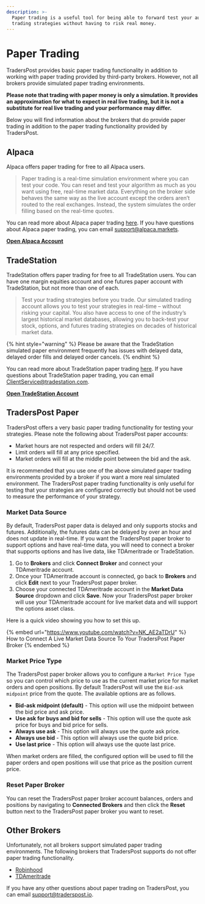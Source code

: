 ```yaml
---
description: >-
  Paper trading is a useful tool for being able to forward test your automated
  trading strategies without having to risk real money.
---
```


# Paper Trading

TradersPost provides basic paper trading functionality in addition to working with paper trading provided by third-party brokers. However, not all brokers provide simulated paper trading environments.

**Please note that trading with paper money is only a simulation. It provides an approximation for what to expect in real live trading, but it is not a substitute for real live trading and your performance may differ.**

Below you will find information about the brokers that do provide paper trading in addition to the paper trading functionality provided by TradersPost.

## Alpaca

Alpaca offers paper trading for free to all Alpaca users.

> Paper trading is a real-time simulation environment where you can test your code. You can reset and test your algorithm as much as you want using free, real-time market data. Everything on the broker side behaves the same way as the live account except the orders aren’t routed to the real exchanges. Instead, the system simulates the order filling based on the real-time quotes.

You can read more about Alpaca paper trading [here](https://alpaca.markets/docs/trading-on-alpaca/paper-trading/). If you have questions about Alpaca paper trading, you can email [support@alpaca.markets](mailto:support@alpaca.markets).

[**Open Alpaca Account**](https://app.alpaca.markets/signup)

## TradeStation

TradeStation offers paper trading for free to all TradeStation users. You can have one margin equities account and one futures paper account with TradeStation, but not more than one of each.

> Test your trading strategies before you trade. Our simulated trading account allows you to test your strategies in real-time – without risking your capital. You also have access to one of the industry’s largest historical market databases, allowing you to back-test your stock, options, and futures trading strategies on decades of historical market data.

{% hint style="warning" %}
Please be aware that the TradeStation simulated paper environment frequently has issues with delayed data, delayed order fills and delayed order cancels.
{% endhint %}

You can read more about TradeStation paper trading [here](https://www.tradestation.com/platforms-and-tools/simulated-trading/). If you have questions about TradeStation paper trading, you can email [ClientService@tradestation.com](mailto:ClientService@tradestation.com).

[**Open TradeStation Account**](https://getstarted2.tradestation.com/intro?offer=0147AFWX\&sales\_rep=AHayes)

## TradersPost Paper

TradersPost offers a very basic paper trading functionality for testing your strategies. Please note the following about TradersPost paper accounts:

* Market hours are not respected and orders will fill 24/7.
* Limit orders will fill at any price specified.
* Market orders will fill at the middle point between the bid and the ask.

It is recommended that you use one of the above simulated paper trading environments provided by a broker if you want a more real simulated environment. The TradersPost paper trading functionality is only useful for testing that your strategies are configured correctly but should not be used to measure the performance of your strategy.

### Market Data Source

By default, TradersPost paper data is delayed and only supports stocks and futures. Additionally, the futures data can be delayed by over an hour and does not update in real-time. If you want the TradersPost paper broker to support options and have real-time data, you will need to connect a broker that supports options and has live data, like TDAmeritrade or TradeStation.

1. Go to **Brokers** and click **Connect Broker** and connect your TDAmeritrade account.
2. Once your TDAmeritrade account is connected, go back to **Brokers** and click **Edit** next to your TradersPost paper broker.
3. Choose your connected TDAmeritrade account in the **Market Data Source** dropdown and click **Save**. Now your TradersPost paper broker will use your TDAmeritrade account for live market data and will support the options asset class.

Here is a quick video showing you how to set this up.

{% embed url="https://www.youtube.com/watch?v=NK_AE2aTDrU" %}
How to Connect A Live Market Data Source To Your TradersPost Paper Broker
{% endembed %}

### Market Price Type

The TradersPost paper broker allows you to configure a `Market Price Type` so you can control which price to use as the current market price for market orders and open positions. By default TradersPost will use the `Bid-ask midpoint` price from the quote. The available options are as follows.

* **Bid-ask midpoint (default)** - This option will use the midpoint between the bid price and ask price.
* **Use ask for buys and bid for sells** - This option will use the quote ask price for buys and bid price for sells.
* **Always use ask** - This option will always use the quote ask price.
* **Always use bid** - This option will always use the quote bid price.
* **Use last price** - This option will always use the quote last price.

When market orders are filled, the configured option will be used to fill the paper orders and open positions will use that price as the position current price.

### Reset Paper Broker

You can reset the TradersPost paper broker account balances, orders and positions by navigating to **Connected Brokers** and then click the **Reset** button next to the TradersPost paper broker you want to reset.

## Other Brokers

Unfortunately, not all brokers support simulated paper trading environments. The following brokers that TradersPost supports do not offer paper trading functionality.

* [Robinhood](https://robinhood.com/?utm\_source=traderspost)
* [TDAmeritrade](https://www.tdameritrade.com/?utm\_source=traderspost)

If you have any other questions about paper trading on TradersPost, you can email [support@traderspost.io](mailto:support@traderspost.io).
